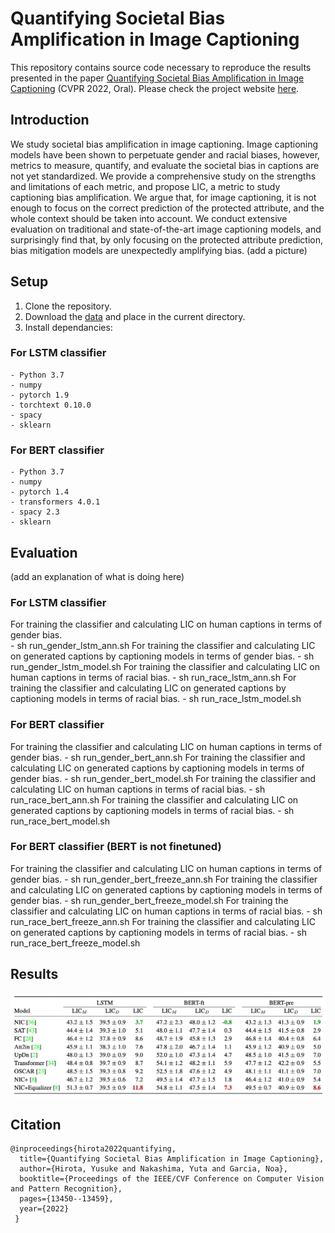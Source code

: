 # Quantifying Societal Bias Amplification in Image Captioning
This repository contains source code necessary to reproduce the results presented in the paper [Quantifying Societal Bias Amplification in Image Captioning](https://openaccess.thecvf.com/content/CVPR2022/html/Hirota_Quantifying_Societal_Bias_Amplification_in_Image_Captioning_CVPR_2022_paper.html) (CVPR 2022, Oral). Please check the project website [here](https://sites.google.com/view/cvpr-2022-quantify-bias/home).
## Introduction
We study societal bias amplification in image captioning. Image captioning models have been shown to perpetuate gender and racial biases, however, metrics to measure, quantify, and evaluate the societal bias in captions are not yet standardized. We provide a comprehensive study on the strengths and limitations of each metric, and propose LIC, a metric to study captioning bias amplification. We argue that, for image captioning, it is not enough to focus on the correct prediction of the protected attribute, and the whole context should be taken into account. We conduct extensive evaluation on traditional and state-of-the-art image captioning models, and surprisingly find that, by only focusing on the protected attribute prediction, bias mitigation models are unexpectedly amplifying bias.
(add a picture)

## Setup
1. Clone the repository.
2. Download the [data](https://drive.google.com/drive/folders/1PI03BqcnhdXZi2QY9PUHzWn4cxgdonT-?usp=sharing) and place in the current directory.
3. Install dependancies:
  ### For LSTM classifier
    - Python 3.7
    - numpy 
    - pytorch 1.9
    - torchtext 0.10.0 
    - spacy 
    - sklearn 
  ### For BERT classifier
    - Python 3.7
    - numpy
    - pytorch 1.4
    - transformers 4.0.1
    - spacy 2.3
    - sklearn
    
## Evaluation
(add an explanation of what is doing here)
  ### For LSTM classifier
  For training the classifier and calculating LIC on human captions in terms of gender bias.   
    - sh run_gender_lstm_ann.sh 
  For training the classifier and calculating LIC on generated captions by captioning models in terms of gender bias.
    - sh run_gender_lstm_model.sh 
  For training the classifier and calculating LIC on human captions in terms of racial bias.
    - sh run_race_lstm_ann.sh 
  For training the classifier and calculating LIC on generated captions by captioning models in terms of racial bias.
    - sh run_race_lstm_model.sh 
  ### For BERT classifier
  For training the classifier and calculating LIC on human captions in terms of gender bias. 
    - sh run_gender_bert_ann.sh 
  For training the classifier and calculating LIC on generated captions by captioning models in terms of gender bias.
    - sh run_gender_bert_model.sh 
  For training the classifier and calculating LIC on human captions in terms of racial bias.
    - sh run_race_bert_ann.sh 
  For training the classifier and calculating LIC on generated captions by captioning models in terms of racial bias.
    - sh run_race_bert_model.sh 
  ### For BERT classifier (BERT is not finetuned)
  For training the classifier and calculating LIC on human captions in terms of gender bias. 
    - sh run_gender_bert_freeze_ann.sh 
  For training the classifier and calculating LIC on generated captions by captioning models in terms of gender bias.
    - sh run_gender_bert_freeze_model.sh 
  For training the classifier and calculating LIC on human captions in terms of racial bias.
    - sh run_race_bert_freeze_ann.sh 
  For training the classifier and calculating LIC on generated captions by captioning models in terms of racial bias.
    - sh run_race_bert_freeze_model.sh 
    
## Results
<div align="center">
<img src="run_scripts/LIC_gender.png" width="600pix"/>
</div>

## Citation
    @inproceedings{hirota2022quantifying,
      title={Quantifying Societal Bias Amplification in Image Captioning},
      author={Hirota, Yusuke and Nakashima, Yuta and Garcia, Noa},
      booktitle={Proceedings of the IEEE/CVF Conference on Computer Vision and Pattern Recognition},
      pages={13450--13459},
      year={2022}
     }
